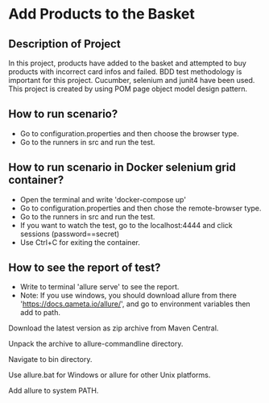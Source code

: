 # Add Products to the Basket
## Description of Project
In this project, products have added to the basket and attempted to buy products with incorrect card infos and failed.
BDD test methodology is important for this project.
Cucumber, selenium and junit4 have been used. This project is created by using POM page object model design pattern.
## How to run scenario?
- Go to configuration.properties and then choose the browser type.
- Go to the runners in src and run the test.
## How to run scenario in Docker selenium grid container?
- Open the terminal and write 'docker-compose up'
- Go to configuration.properties and then chose the remote-browser type.
- Go to the runners in src and run the test.
- If you want to watch the test, go to the localhost:4444 and click sessions (password==secret)
- Use Ctrl+C for exiting the container.
## How to see the report of test?
- Write to terminal 'allure serve' to see the report.
- Note: If you use windows, you should download allure from there 'https://docs.qameta.io/allure/', and go to environment variables then add to path.

Download the latest version as zip archive from Maven Central.

Unpack the archive to allure-commandline directory.

Navigate to bin directory.

Use allure.bat for Windows or allure for other Unix platforms.

Add allure to system PATH.
